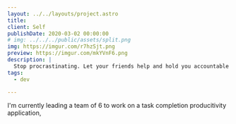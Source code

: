 ```yaml
---
layout: ../../layouts/project.astro
title: 
client: Self
publishDate: 2020-03-02 00:00:00
# img: ../../../public/assets/split.png
img: https://imgur.com/r7hzSjt.png
preview: https://imgur.com/mkYVnF6.png
description: |
  Stop procrastinating. Let your friends help and hold you accountable for the most important things. 
tags:
  - dev

---
```


I'm currently leading a team of 6 to work on a task completion producitivity application, 




